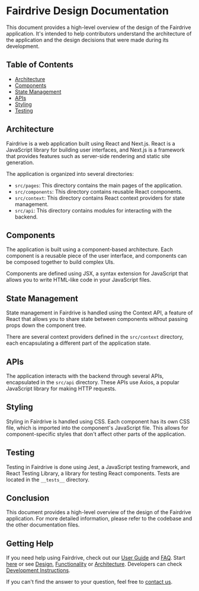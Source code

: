 # Fairdrive Design Documentation

This document provides a high-level overview of the design of the Fairdrive application. It's intended to help contributors understand the architecture of the application and the design decisions that were made during its development.

## Table of Contents

- [Architecture](#architecture)
- [Components](#components)
- [State Management](#state-management)
- [APIs](#apis)
- [Styling](#styling)
- [Testing](#testing)

## Architecture

Fairdrive is a web application built using React and Next.js. React is a JavaScript library for building user interfaces, and Next.js is a framework that provides features such as server-side rendering and static site generation.

The application is organized into several directories:

- `src/pages`: This directory contains the main pages of the application.
- `src/components`: This directory contains reusable React components.
- `src/context`: This directory contains React context providers for state management.
- `src/api`: This directory contains modules for interacting with the backend.

## Components

The application is built using a component-based architecture. Each component is a reusable piece of the user interface, and components can be composed together to build complex UIs.

Components are defined using JSX, a syntax extension for JavaScript that allows you to write HTML-like code in your JavaScript files.

## State Management

State management in Fairdrive is handled using the Context API, a feature of React that allows you to share state between components without passing props down the component tree.

There are several context providers defined in the `src/context` directory, each encapsulating a different part of the application state.

## APIs

The application interacts with the backend through several APIs, encapsulated in the `src/api` directory. These APIs use Axios, a popular JavaScript library for making HTTP requests.

## Styling

Styling in Fairdrive is handled using CSS. Each component has its own CSS file, which is imported into the component's JavaScript file. This allows for component-specific styles that don't affect other parts of the application.

## Testing

Testing in Fairdrive is done using Jest, a JavaScript testing framework, and React Testing Library, a library for testing React components. Tests are located in the `__tests__` directory.

## Conclusion

This document provides a high-level overview of the design of the Fairdrive application. For more detailed information, please refer to the codebase and the other documentation files.


## Getting Help

If you need help using Fairdrive, check out our [User Guide](USER-GUIDE.md) and [FAQ](FAQ.md). 
Start [here](GETTING-STARTED.md) or see [Design](DESIGN.md), [Functionality](FUNCTIONALITY.md) or [Architecture](ARCHITECTURE.md). 
Developers can check [Development Instructions](DEVELOPMENT.md).

If you can't find the answer to your question, feel free to [contact us](CONTACT.md).
